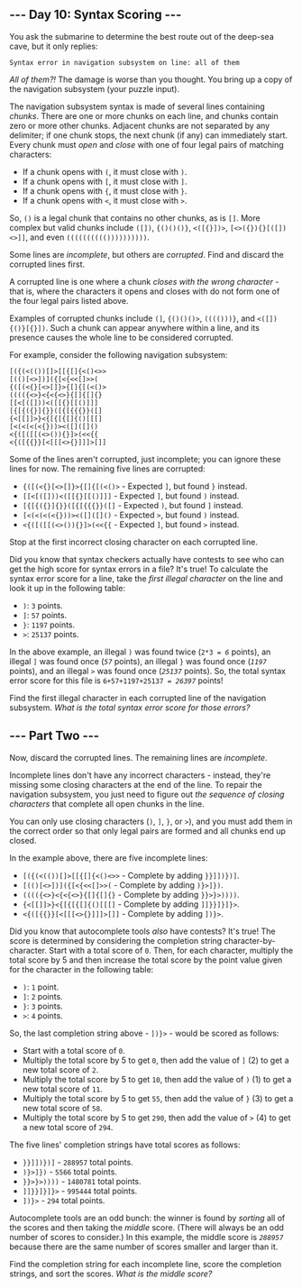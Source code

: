 ﻿<article class="day-desc"><h2>--- Day 10: Syntax Scoring ---</h2><p>You ask the submarine to determine the best route out of the deep-sea cave, but it only replies:</p>
<pre><code>Syntax error in navigation subsystem on line: <span title="Some days, that's just how it is.">all of them</span></code></pre>
<p><em>All of them?!</em> The damage is worse than you thought. You bring up a copy of the navigation subsystem (your puzzle input).</p>
<p>The navigation subsystem syntax is made of several lines containing <em>chunks</em>. There are one or more chunks on each line, and chunks contain zero or more other chunks. Adjacent chunks are not separated by any delimiter; if one chunk stops, the next chunk (if any) can immediately start. Every chunk must <em>open</em> and <em>close</em> with one of four legal pairs of matching characters:</p>
<ul>
<li>If a chunk opens with <code>(</code>, it must close with <code>)</code>.</li>
<li>If a chunk opens with <code>[</code>, it must close with <code>]</code>.</li>
<li>If a chunk opens with <code>{</code>, it must close with <code>}</code>.</li>
<li>If a chunk opens with <code>&lt;</code>, it must close with <code>&gt;</code>.</li>
</ul>
<p>So, <code>()</code> is a legal chunk that contains no other chunks, as is <code>[]</code>. More complex but valid chunks include <code>([])</code>, <code>{()()()}</code>, <code>&lt;([{}])&gt;</code>, <code>[&lt;&gt;({}){}[([])&lt;&gt;]]</code>, and even <code>(((((((((())))))))))</code>.</p>
<p>Some lines are <em>incomplete</em>, but others are <em>corrupted</em>. Find and discard the corrupted lines first.</p>
<p>A corrupted line is one where a chunk <em>closes with the wrong character</em> - that is, where the characters it opens and closes with do not form one of the four legal pairs listed above.</p>
<p>Examples of corrupted chunks include <code>(]</code>, <code>{()()()&gt;</code>, <code>(((()))}</code>, and <code>&lt;([]){()}[{}])</code>. Such a chunk can appear anywhere within a line, and its presence causes the whole line to be considered corrupted.</p>
<p>For example, consider the following navigation subsystem:</p>
<pre><code>[({(&lt;(())[]&gt;[[{[]{&lt;()&lt;&gt;&gt;
[(()[&lt;&gt;])]({[&lt;{&lt;&lt;[]&gt;&gt;(
{([(&lt;{}[&lt;&gt;[]}&gt;{[]{[(&lt;()&gt;
(((({&lt;&gt;}&lt;{&lt;{&lt;&gt;}{[]{[]{}
[[&lt;[([]))&lt;([[{}[[()]]]
[{[{({}]{}}([{[{{{}}([]
{&lt;[[]]&gt;}&lt;{[{[{[]{()[[[]
[&lt;(&lt;(&lt;(&lt;{}))&gt;&lt;([]([]()
&lt;{([([[(&lt;&gt;()){}]&gt;(&lt;&lt;{{
&lt;{([{{}}[&lt;[[[&lt;&gt;{}]]]&gt;[]]
</code></pre>
<p>Some of the lines aren't corrupted, just incomplete; you can ignore these lines for now. The remaining five lines are corrupted:</p>
<ul>
<li><code>{([(&lt;{}[&lt;&gt;[]}&gt;{[]{[(&lt;()&gt;</code> - Expected <code>]</code>, but found <code>}</code> instead.</li>
<li><code>[[&lt;[([]))&lt;([[{}[[()]]]</code> - Expected <code>]</code>, but found <code>)</code> instead.</li>
<li><code>[{[{({}]{}}([{[{{{}}([]</code> - Expected <code>)</code>, but found <code>]</code> instead.</li>
<li><code>[&lt;(&lt;(&lt;(&lt;{}))&gt;&lt;([]([]()</code> - Expected <code>&gt;</code>, but found <code>)</code> instead.</li>
<li><code>&lt;{([([[(&lt;&gt;()){}]&gt;(&lt;&lt;{{</code> - Expected <code>]</code>, but found <code>&gt;</code> instead.</li>
</ul>
<p>Stop at the first incorrect closing character on each corrupted line.</p>
<p>Did you know that syntax checkers actually have contests to see who can get the high score for syntax errors in a file? It's true! To calculate the syntax error score for a line, take the <em>first illegal character</em> on the line and look it up in the following table:</p>
<ul>
<li><code>)</code>: <code>3</code> points.</li>
<li><code>]</code>: <code>57</code> points.</li>
<li><code>}</code>: <code>1197</code> points.</li>
<li><code>&gt;</code>: <code>25137</code> points.</li>
</ul>
<p>In the above example, an illegal <code>)</code> was found twice (<code>2*3 = <em>6</em></code> points), an illegal <code>]</code> was found once (<code><em>57</em></code> points), an illegal <code>}</code> was found once (<code><em>1197</em></code> points), and an illegal <code>&gt;</code> was found once (<code><em>25137</em></code> points). So, the total syntax error score for this file is <code>6+57+1197+25137 = <em>26397</em></code> points!</p>
<p>Find the first illegal character in each corrupted line of the navigation subsystem. <em>What is the total syntax error score for those errors?</em></p>
</article>
<article class="day-desc"><h2 id="part2">--- Part Two ---</h2><p>Now, discard the corrupted lines.  The remaining lines are <em>incomplete</em>.</p>
<p>Incomplete lines don't have any incorrect characters - instead, they're missing some closing characters at the end of the line. To repair the navigation subsystem, you just need to figure out <em>the sequence of closing characters</em> that complete all open chunks in the line.</p>
<p>You can only use closing characters (<code>)</code>, <code>]</code>, <code>}</code>, or <code>&gt;</code>), and you must add them in the correct order so that only legal pairs are formed and all chunks end up closed.</p>
<p>In the example above, there are five incomplete lines:</p>
<ul>
<li><code>[({(&lt;(())[]&gt;[[{[]{&lt;()&lt;&gt;&gt;</code> - Complete by adding <code>}}]])})]</code>.</li>
<li><code>[(()[&lt;&gt;])]({[&lt;{&lt;&lt;[]&gt;&gt;(</code> - Complete by adding <code>)}&gt;]})</code>.</li>
<li><code>(((({&lt;&gt;}&lt;{&lt;{&lt;&gt;}{[]{[]{}</code> - Complete by adding <code>}}&gt;}&gt;))))</code>.</li>
<li><code>{&lt;[[]]&gt;}&lt;{[{[{[]{()[[[]</code> - Complete by adding <code>]]}}]}]}&gt;</code>.</li>
<li><code>&lt;{([{{}}[&lt;[[[&lt;&gt;{}]]]&gt;[]]</code> - Complete by adding <code>])}&gt;</code>.</li>
</ul>
<p>Did you know that autocomplete tools <em>also</em> have contests? It's true! The score is determined by considering the completion string character-by-character. Start with a total score of <code>0</code>. Then, for each character, multiply the total score by 5 and then increase the total score by the point value given for the character in the following table:</p>
<ul>
<li><code>)</code>: <code>1</code> point.</li>
<li><code>]</code>: <code>2</code> points.</li>
<li><code>}</code>: <code>3</code> points.</li>
<li><code>&gt;</code>: <code>4</code> points.</li>
</ul>
<p>So, the last completion string above - <code>])}&gt;</code> - would be scored as follows:</p>
<ul>
<li>Start with a total score of <code>0</code>.</li>
<li>Multiply the total score by 5 to get <code>0</code>, then add the value of <code>]</code> (2) to get a new total score of <code>2</code>.</li>
<li>Multiply the total score by 5 to get <code>10</code>, then add the value of <code>)</code> (1) to get a new total score of <code>11</code>.</li>
<li>Multiply the total score by 5 to get <code>55</code>, then add the value of <code>}</code> (3) to get a new total score of <code>58</code>.</li>
<li>Multiply the total score by 5 to get <code>290</code>, then add the value of <code>&gt;</code> (4) to get a new total score of <code>294</code>.</li>
</ul>
<p>The five lines' completion strings have total scores as follows:</p>
<ul>
<li><code>}}]])})]</code> - <code>288957</code> total points.</li>
<li><code>)}&gt;]})</code> - <code>5566</code> total points.</li>
<li><code>}}&gt;}&gt;))))</code> - <code>1480781</code> total points.</li>
<li><code>]]}}]}]}&gt;</code> - <code>995444</code> total points.</li>
<li><code>])}&gt;</code> - <code>294</code> total points.</li>
</ul>
<p>Autocomplete tools are an odd bunch: the winner is found by <em>sorting</em> all of the scores and then taking the <em>middle</em> score. (There will always be an odd number of scores to consider.) In this example, the middle score is <code><em>288957</em></code> because there are the same number of scores smaller and larger than it.</p>
<p>Find the completion string for each incomplete line, score the completion strings, and sort the scores. <em>What is the middle score?</em></p>
</article>
